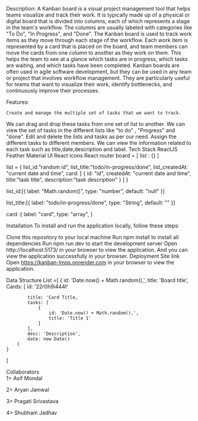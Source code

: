Description:
    A Kanban board is a visual project management tool that helps teams visualize and track their work. It is typically made up of a physical or digital board that is divided into columns, each of which represents a stage in the team's workflow. The columns are usually labeled with categories like "To Do", "In Progress", and "Done".
    The Kanban board is used to track work items as they move through each stage of the workflow. Each work item is represented by a card that is placed on the board, and team members can move the cards from one column to another as they work on them. This helps the team to see at a glance which tasks are in progress, which tasks are waiting, and which tasks have been completed.
    Kanban boards are often used in agile software development, but they can be used in any team or project that involves workflow management. They are particularly useful for teams that want to visualize their work, identify bottlenecks, and continuously improve their processes.

Features:

    Create and manage the multiple set of tasks that we want to track.
We can drag and drop these tasks from one set of list to another.
We can view the set of tasks in the different lists like "to do" , "Progress" and "done".
Edit and delete the lists and tasks as per our need.
Assign the different tasks to different members.
We can view the information related to each task such as title,date,description and label.
Tech Stack
ReactJS
Feather 
Material UI
React Icons
React router
board = [ list : {} ]

list = { list_id:"random id", list_title:"todo/in-progress/done", list_createdAt: "current date and time", card: [ { id: "id", createdAt: "current date and time", title:"task title", description:"task description" } ] }

list_id:[{ label: "Math.random()", type: "number", default: "null" }]

list_title:[{ label: "todo/in-progress/done", type: "String", default: "" }]

card :{ label: "card", type: "array", }

Installation
To install and run the application locally, follow these steps:

Clone this repository to your local machine
Run npm install to install all dependencies
Run npm run dev to start the development server
Open http://localhost:5173/ in your browser to view the application.
And you can view the application successfully in your browser.
Deployment Site link
Open https://kanban-lmqs.onrender.com in your browser to view the application.

Data Structure
List =[
    {
        id: 'Date.now() + Math.random(),',
        title: 'Board title',
        Cards: [
            id: '22r0h9i444t'
            
            title: 'Card Title,
            tasks: [
                {
                    id: 'Date.now() + Math.random(),',
                    title: 'Title 1'
                }
            ],
            desc: 'Description',
            date: new Date()
        ]
    }
]



Collaborators       
1> Asif Mondal  

2> Aryan Jamwal  

3> Pragati Srivastava

4> Shubham Jadhav
